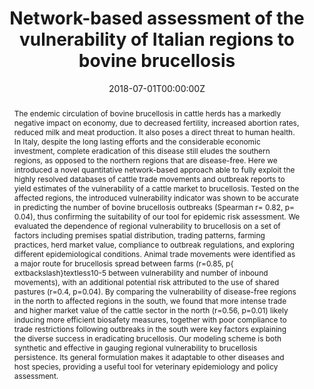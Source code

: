 ---
title: "Network-based assessment of the vulnerability of Italian regions to bovine brucellosis"


authors:
 - Alexandre Darbon
 - admin
 - Chiara Poletto
 - Armando Giovannini
 - Lara Savini
 - Luca Candeloro
 - Vittoria Colizza


author_notes:
 - ''
 - ''
 - ''
 - ''
 - ''
 - ''
 - ''


date: '2018-07-01T00:00:00Z'
doi: '10.1016/j.prevetmed.2018.07.004'


publishDate: '2017-01-01T00:00:00Z'


publication_types: ['2']


publication: In *Preventive Veterinary Medicine*
publication_short: In *Preventive Veterinary Medicine*


abstract: "The endemic circulation of bovine brucellosis in cattle herds has a markedly negative impact on economy, due to decreased fertility, increased abortion rates, reduced milk and meat production. It also poses a direct threat to human health. In Italy, despite the long lasting efforts and the considerable economic investment, complete eradication of this disease still eludes the southern regions, as opposed to the northern regions that are disease-free. Here we introduced a novel quantitative network-based approach able to fully exploit the highly resolved databases of cattle trade movements and outbreak reports to yield estimates of the vulnerability of a cattle market to brucellosis. Tested on the affected regions, the introduced vulnerability indicator was shown to be accurate in predicting the number of bovine brucellosis outbreaks (Spearman r= 0.82, p= 0.04), thus confirming the suitability of our tool for epidemic risk assessment. We evaluated the dependence of regional vulnerability to brucellosis on a set of factors including premises spatial distribution, trading patterns, farming practices, herd market value, compliance to outbreak regulations, and exploring different epidemiological conditions. Animal trade movements were identified as a major route for brucellosis spread between farms (r=0.85, p{\textbackslash}textless10-5 between vulnerability and number of inbound movements), with an additional potential risk attributed to the use of shared pastures (r=0.4, p=0.04). By comparing the vulnerability of disease-free regions in the north to affected regions in the south, we found that more intense trade and higher market value of the cattle sector in the north (r=0.56, p=0.01) likely inducing more efficient biosafety measures, together with poor compliance to trade restrictions following outbreaks in the south were key factors explaining the diverse success in eradicating brucellosis. Our modeling scheme is both synthetic and effective in gauging regional vulnerability to brucellosis persistence. Its general formulation makes it adaptable to other diseases and host species, providing a useful tool for veterinary epidemiology and policy assessment."


tags: [Animal trade,Brucellosis,Epidemic model,Networks,Vulnerability]


featured: false


links:
 - name: Journal website
   url: https://doi.org/10.1016/j.prevetmed.2018.07.004


image:
 caption: ''
 focal_point: ''
 preview_only: false


---